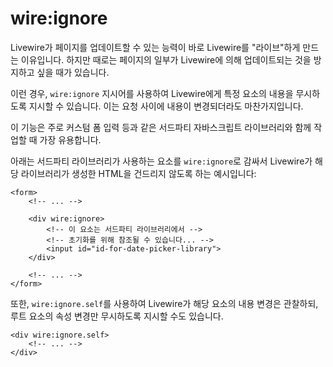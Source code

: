 # wire:ignore
Livewire가 페이지를 업데이트할 수 있는 능력이 바로 Livewire를 "라이브"하게 만드는 이유입니다. 하지만 때로는 페이지의 일부가 Livewire에 의해 업데이트되는 것을 방지하고 싶을 때가 있습니다.

이런 경우, `wire:ignore` 지시어를 사용하여 Livewire에게 특정 요소의 내용을 무시하도록 지시할 수 있습니다. 이는 요청 사이에 내용이 변경되더라도 마찬가지입니다.

이 기능은 주로 커스텀 폼 입력 등과 같은 서드파티 자바스크립트 라이브러리와 함께 작업할 때 가장 유용합니다.

아래는 서드파티 라이브러리가 사용하는 요소를 `wire:ignore`로 감싸서 Livewire가 해당 라이브러리가 생성한 HTML을 건드리지 않도록 하는 예시입니다:

```blade
<form>
    <!-- ... -->

    <div wire:ignore>
        <!-- 이 요소는 서드파티 라이브러리에서 -->
        <!-- 초기화를 위해 참조될 수 있습니다... -->
        <input id="id-for-date-picker-library">
    </div>

    <!-- ... -->
</form>
```

또한, `wire:ignore.self`를 사용하여 Livewire가 해당 요소의 내용 변경은 관찰하되, 루트 요소의 속성 변경만 무시하도록 지시할 수도 있습니다.

```blade
<div wire:ignore.self>
    <!-- ... -->
</div>
```
